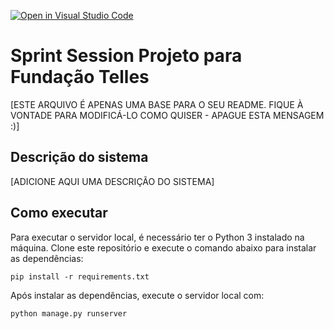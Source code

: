 [![Open in Visual Studio Code](https://classroom.github.com/assets/open-in-vscode-718a45dd9cf7e7f842a935f5ebbe5719a5e09af4491e668f4dbf3b35d5cca122.svg)](https://classroom.github.com/online_ide?assignment_repo_id=11138757&assignment_repo_type=AssignmentRepo)
# Sprint Session Projeto para Fundação Telles

[ESTE ARQUIVO É APENAS UMA BASE PARA O SEU README. FIQUE À VONTADE PARA MODIFICÁ-LO COMO QUISER - APAGUE ESTA MENSAGEM :)]

## Descrição do sistema

[ADICIONE AQUI UMA DESCRIÇÃO DO SISTEMA]

## Como executar

Para executar o servidor local, é necessário ter o Python 3 instalado na máquina. Clone este repositório e execute o comando abaixo para instalar as dependências:

```
pip install -r requirements.txt
```

Após instalar as dependências, execute o servidor local com:

```
python manage.py runserver
```
